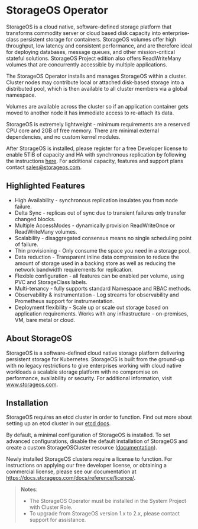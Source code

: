 # StorageOS Operator

StorageOS is a cloud native, software-defined storage platform that transforms
commodity server or cloud based disk capacity into enterprise-class persistent
storage for containers. StorageOS volumes offer high throughput, low latency
and consistent performance, and are therefore ideal for deploying databases,
message queues, and other mission-critical stateful solutions. StorageOS
Project edition also offers ReadWriteMany volumes that are concurrently
accessible by multiple applications.

The StorageOS Operator installs and manages StorageOS within a cluster. Cluster
nodes may contribute local or attached disk-based storage into a distributed
pool, which is then available to all cluster members via a global namespace.

Volumes are available across the cluster so if an application container gets
moved to another node it has immediate access to re-attach its data.

StorageOS is extremely lightweight - minimum requirements are a reserved CPU
core and 2GB of free memory. There are minimal external dependencies, and no
custom kernel modules.

After StorageOS is installed, please register for a free Developer license to
enable 5TiB of capacity and HA with synchronous replication by following the
instructions [here](https://docs.storageos.com/docs/operations/licensing). For
additional capacity, features and support plans contact sales@storageos.com.

## Highlighted Features

* High Availability - synchronous replication insulates you from node failure.
* Delta Sync - replicas out of sync due to transient failures only transfer
    changed blocks.
* Multiple AccessModes - dynamically provision ReadWriteOnce or ReadWriteMany
    volumes.
* Scalability - disaggregated consensus means no single scheduling point of
    failure.
* Thin provisioning - Only consume the space you need in a storage pool.
* Data reduction - Transparent inline data compression to reduce the amount of
    storage used in a backing store as well as reducing the network bandwidth
    requirements for replication.
* Flexible configuration - all features can be enabled per volume, using PVC
    and StorageClass labels.
* Multi-tenancy - fully supports standard Namespace and RBAC methods.
* Observability & instrumentation - Log streams for observability and
    Prometheus support for instrumentation.
* Deployment flexibility - Scale up or scale out storage based on application
    requirements. Works with any infrastructure – on-premises, VM, bare metal
    or cloud.

## About StorageOS

StorageOS is a software-defined cloud native storage platform delivering
persistent storage for Kubernetes. StorageOS is built from the ground-up with
no legacy restrictions to give enterprises working with cloud native workloads
a scalable storage platform with no compromise on performance, availability or
security. For additional information, visit www.storageos.com.

## Installation

StorageOS requires an etcd cluster in order to function. Find out more about
setting up an etcd cluster in our [etcd
docs](https://docs.storageos.com/docs/prerequisites/etcd/).

By default, a minimal configuration of StorageOS is installed. To set advanced
configurations, disable the default installation of StorageOS and create a
custom StorageOSCluster resource
([documentation](https://docs.storageos.com/docs/reference/cluster-operator/examples)).

Newly installed StorageOS clusters require a license to function. For
instructions on applying our free developer license, or obtaining a commercial
license, please see our documentation at
https://docs.storageos.com/docs/reference/licence/.

> **Notes**:
> - The StorageOS Operator must be installed in the System Project with Cluster
> Role.
> - To upgrade from StorageOS version 1.x to 2.x, please contact support
> for assistance.
